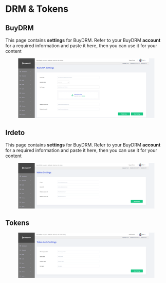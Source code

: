 # DRM & Tokens

## BuyDRM

This page contains **settings** for BuyDRM. Refer to your BuyDRM **account** for a required information and paste it here, then you can use it for your content

<figure><img src="../../.gitbook/assets/Без имени (162).png" alt=""><figcaption></figcaption></figure>

## Irdeto

This page contains **settings** for BuyDRM. Refer to your BuyDRM **account** for a required information and paste it here, then you can use it for your content

<figure><img src="../../.gitbook/assets/Без имени (163).png" alt=""><figcaption></figcaption></figure>

## Tokens

<figure><img src="../../.gitbook/assets/Без имени (164).png" alt=""><figcaption></figcaption></figure>
